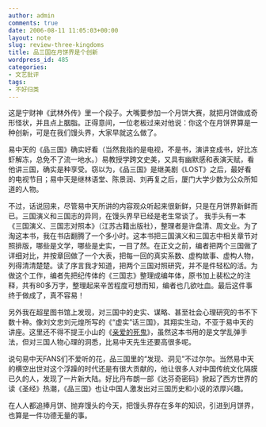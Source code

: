 ```yaml
---
author: admin
comments: true
date: 2006-08-11 11:05:03+00:00
layout: note
slug: review-three-kingdoms
title: 品三国在月饼界是个创新
wordpress_id: 485
categories:
- 文艺批评
tags:
- 不好归类
---
```


这是宁财神《武林外传》里一个段子。大嘴要参加一个月饼大赛，就把月饼做成奇形怪状，并且点上胭脂。正得意间，一位老板过来对他说：你这个在月饼界算是一种创新，可是在我们馒头界，大家早就这么做了。

易中天的《品三国》确实好看（当然我指的是电视，不是书，演讲变成书，好比冻虾解冻，总免不了流一地水。）易教授学跨文史美，又具有幽默感和表演天赋，看他讲三国，确实是种享受。窃以为，《品三国》是继美剧《LOST》之后，最好看的电视节目；易中天是继林语堂、陈景润、刘再复之后，厦门大学少数为公众所知道的人物。

不过，话说回来，尽管易中天所讲的内容观众听起来很新鲜，只是在月饼界新鲜而已。三国演义和三国志的异同，在馒头界早已经是老生常谈了。  我手头有一本《三国演义、三国志对照本》（江苏古籍出版社），整理者是许盘清、周文业。为了淘这本书，我在书店翻腾了一个多小时。这本书把三国演义和三国志中相关章节对照排版，哪些是文学，哪些是史实，一目了然。在正文之前，编者把两个三国做了详细对比，并按章回做了一个大表，把每一回的真实系数、虚构故事、虚构人物，列得清清楚楚。读了序言我才知道，把两个三国对照研究，并不是件轻松的活。为做这个工作，编者先把纪传体的《三国志》整理成编年体，原书加上裴松之的注释，共有80多万字，整理起来辛苦程度可想而知，编者也几欲吐血。最后这件事终于做成了，真不容易！

另外我在超星图书馆上发现，对三国中的史实、谋略、甚至社会心理研究的书不下数十种。像刘文忠刘元煌所写的《“虚实”话三国》，其翔实生动，不亚于易中天的讲座。这里还不得不提王小山的《[亲爱的死鬼](http://book.sina.com.cn/nzt/dearghost/)》，虽然这本书用的是文学乱弹手法，但对三国人物心理的洞悉，比易中天先生还要高很多呢。

说句易中天FANS们不爱听的花，品三国里的“发现、洞见”不过尔尔。当然易中天的横空出世对这个浮躁的时代还是有很大贡献的，他让很多人对中国传统文化隔膜已久的人，发现了一片新大陆。好比丹布朗一部《达芬奇密码》掀起了西方世界的读《圣经》热潮，《品三国》也让中国人激发出对三国历史和小说的浓厚兴趣。

在人人都追捧月饼、抛弃馒头的今天，把馒头界存在多年的知识，引进到月饼界，也算是一件功德无量的事。
